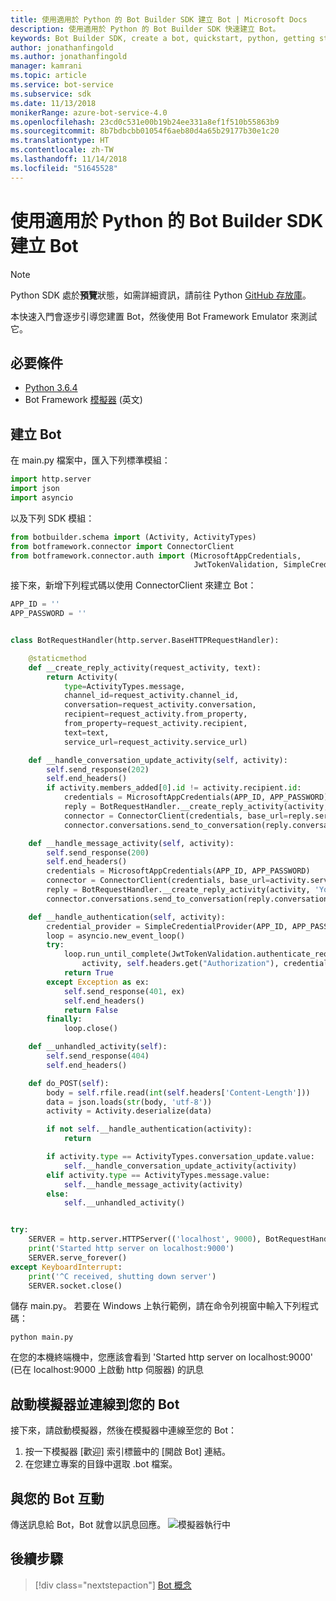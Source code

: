 ```yaml
---
title: 使用適用於 Python 的 Bot Builder SDK 建立 Bot | Microsoft Docs
description: 使用適用於 Python 的 Bot Builder SDK 快速建立 Bot。
keywords: Bot Builder SDK, create a bot, quickstart, python, getting started, 建立 Bot, 快速入門, python, 開始使用
author: jonathanfingold
ms.author: jonathanfingold
manager: kamrani
ms.topic: article
ms.service: bot-service
ms.subservice: sdk
ms.date: 11/13/2018
monikerRange: azure-bot-service-4.0
ms.openlocfilehash: 23cd0c531e00b19b24ee331a8ef1f510b55863b9
ms.sourcegitcommit: 8b7bdbcbb01054f6aeb80d4a65b29177b30e1c20
ms.translationtype: HT
ms.contentlocale: zh-TW
ms.lasthandoff: 11/14/2018
ms.locfileid: "51645528"
---
```

# <a name="create-a-bot-with-the-bot-builder-sdk-for-python"></a>使用適用於 Python 的 Bot Builder SDK 建立 Bot

>[!NOTE] 
> Python SDK 處於**預覽**狀態，如需詳細資訊，請前往 Python [GitHub 存放庫](https://github.com/Microsoft/botbuilder-python)。 

本快速入門會逐步引導您建置 Bot，然後使用 Bot Framework Emulator 來測試它。 

## <a name="pre-requisite"></a>必要條件
- [Python 3.6.4](https://www.python.org/downloads/) 
- Bot Framework [模擬器](https://aka.ms/Emulator-wiki-getting-started) (英文)

## <a name="create-a-bot"></a>建立 Bot
在 main.py 檔案中，匯入下列標準模組：

```python
import http.server
import json
import asyncio
```

以及下列 SDK 模組：
```python
from botbuilder.schema import (Activity, ActivityTypes)
from botframework.connector import ConnectorClient
from botframework.connector.auth import (MicrosoftAppCredentials,
                                         JwtTokenValidation, SimpleCredentialProvider)
```
接下來，新增下列程式碼以使用 ConnectorClient 來建立 Bot：
```python
APP_ID = ''
APP_PASSWORD = ''


class BotRequestHandler(http.server.BaseHTTPRequestHandler):

    @staticmethod
    def __create_reply_activity(request_activity, text):
        return Activity(
            type=ActivityTypes.message,
            channel_id=request_activity.channel_id,
            conversation=request_activity.conversation,
            recipient=request_activity.from_property,
            from_property=request_activity.recipient,
            text=text,
            service_url=request_activity.service_url)

    def __handle_conversation_update_activity(self, activity):
        self.send_response(202)
        self.end_headers()
        if activity.members_added[0].id != activity.recipient.id:
            credentials = MicrosoftAppCredentials(APP_ID, APP_PASSWORD)
            reply = BotRequestHandler.__create_reply_activity(activity, 'Hello and welcome to the echo bot!')
            connector = ConnectorClient(credentials, base_url=reply.service_url)
            connector.conversations.send_to_conversation(reply.conversation.id, reply)

    def __handle_message_activity(self, activity):
        self.send_response(200)
        self.end_headers()
        credentials = MicrosoftAppCredentials(APP_ID, APP_PASSWORD)
        connector = ConnectorClient(credentials, base_url=activity.service_url)
        reply = BotRequestHandler.__create_reply_activity(activity, 'You said: %s' % activity.text)
        connector.conversations.send_to_conversation(reply.conversation.id, reply)

    def __handle_authentication(self, activity):
        credential_provider = SimpleCredentialProvider(APP_ID, APP_PASSWORD)
        loop = asyncio.new_event_loop()
        try:
            loop.run_until_complete(JwtTokenValidation.authenticate_request(
                activity, self.headers.get("Authorization"), credential_provider))
            return True
        except Exception as ex:
            self.send_response(401, ex)
            self.end_headers()
            return False
        finally:
            loop.close()

    def __unhandled_activity(self):
        self.send_response(404)
        self.end_headers()

    def do_POST(self):
        body = self.rfile.read(int(self.headers['Content-Length']))
        data = json.loads(str(body, 'utf-8'))
        activity = Activity.deserialize(data)

        if not self.__handle_authentication(activity):
            return

        if activity.type == ActivityTypes.conversation_update.value:
            self.__handle_conversation_update_activity(activity)
        elif activity.type == ActivityTypes.message.value:
            self.__handle_message_activity(activity)
        else:
            self.__unhandled_activity()


try:
    SERVER = http.server.HTTPServer(('localhost', 9000), BotRequestHandler)
    print('Started http server on localhost:9000')
    SERVER.serve_forever()
except KeyboardInterrupt:
    print('^C received, shutting down server')
    SERVER.socket.close()
```


儲存 main.py。 若要在 Windows 上執行範例，請在命令列視窗中輸入下列程式碼：
```
python main.py
```
在您的本機終端機中，您應該會看到 'Started http server on localhost:9000' (已在 localhost:9000 上啟動 http 伺服器) 的訊息

## <a name="start-the-emulator-and-connect-your-bot"></a>啟動模擬器並連線到您的 Bot

接下來，請啟動模擬器，然後在模擬器中連線至您的 Bot：

1. 按一下模擬器 [歡迎] 索引標籤中的 [開啟 Bot] 連結。 
2. 在您建立專案的目錄中選取 .bot 檔案。

## <a name="interact-with-your-bot"></a>與您的 Bot 互動

傳送訊息給 Bot，Bot 就會以訊息回應。
![模擬器執行中](../media/emulator-v4/emulator-running.png)


## <a name="next-steps"></a>後續步驟

> [!div class="nextstepaction"]
> [Bot 概念](../v4sdk/bot-builder-basics.md)
